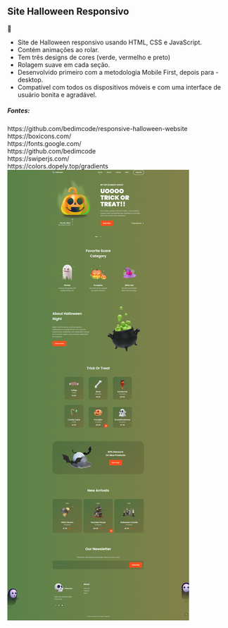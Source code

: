 <h2>Site Halloween Responsivo</h2> 🎃

- Site de Halloween responsivo usando HTML, CSS e JavaScript.
- Contém animações ao rolar.
- Tem três designs de cores (verde, vermelho e preto)
- Rolagem suave em cada seção.
- Desenvolvido primeiro com a metodologia Mobile First, depois para - desktop.
- Compatível com todos os dispositivos móveis e com uma interface de usuário bonita e agradável.


<h5>Fontes:</h5>
<span>https://github.com/bedimcode/responsive-halloween-website</span></br>
<span>https://boxicons.com/</span></br>
<span>https://fonts.google.com/</span></br>
<span>https://github.com/bedimcode</span></br>
<span>https://swiperjs.com/</span></br>
<span>https://colors.dopely.top/gradients</span>

<img src="/print.png">

